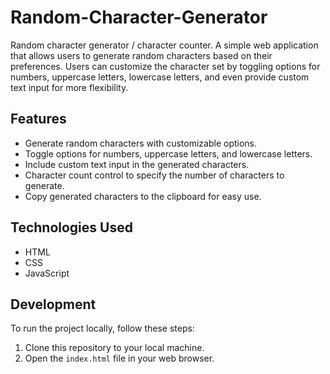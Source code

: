 # Random-Character-Generator
Random character generator / character counter.
A simple web application that allows users to generate random characters based on their preferences. Users can customize the character set by toggling options for numbers, uppercase letters, lowercase letters, and even provide custom text input for more flexibility.

                                                                                             
## Features

- Generate random characters with customizable options.
- Toggle options for numbers, uppercase letters, and lowercase letters.
- Include custom text input in the generated characters.
- Character count control to specify the number of characters to generate.
- Copy generated characters to the clipboard for easy use.

## Technologies Used

- HTML
- CSS
- JavaScript

## Development

To run the project locally, follow these steps:

1. Clone this repository to your local machine.
2. Open the `index.html` file in your web browser.
